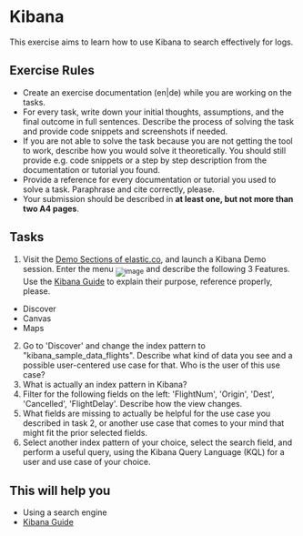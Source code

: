 # Kibana

This exercise aims to learn how to use Kibana to search effectively for logs.

## Exercise Rules

- Create an exercise documentation (en|de) while you are working on the tasks.
- For every task, write down your initial thoughts, assumptions, and the final outcome in full sentences. Describe the process of solving the task and provide code snippets and screenshots if needed.
- If you are not able to solve the task because you are not getting the tool to work, describe how you would solve it theoretically. You should still provide e.g. code snippets or a step by step description from the documentation or tutorial you found.
- Provide a reference for every documentation or tutorial you used to solve a task. Paraphrase and cite correctly, please.
- Your submission should be described in __at least one, but not more than two A4 pages__.

## Tasks

1. Visit the [Demo Sections of elastic.co](https://www.elastic.co/de/demos), and launch a Kibana Demo session. Enter the menu <sub>![image](https://user-images.githubusercontent.com/7222193/146424569-c1af9657-fecc-4c16-b383-c4f90b620b38.png)</sub> and describe the following 3 Features.
Use the [Kibana Guide](https://www.elastic.co/guide/en/kibana/current/index.html) to explain their purpose, reference properly, please. 
  - Discover
  - Canvas
  - Maps
2. Go to 'Discover' and change the index pattern to "kibana_sample_data_flights". Describe what kind of data you see and a possible user-centered use case for that. Who is the user of this use case?
3. What is actually an index pattern in Kibana?
4. Filter for the following fields on the left: 'FlightNum', 'Origin', 'Dest', 'Cancelled', 'FlightDelay'. Describe how the view changes.
5. What fields are missing to actually be helpful for the use case you described in task 2, or another use case that comes to your mind that might fit the prior selected fields.
6. Select another index pattern of your choice, select the search field, and perform a useful query, using the Kibana Query Language (KQL) for a user and use case of your choice.

## This will help you

- Using a search engine
- [Kibana Guide](https://www.elastic.co/guide/en/kibana/current/index.html)
